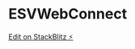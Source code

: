 # ESVWebConnect

[Edit on StackBlitz ⚡️](https://stackblitz.com/edit/nestjs-typescript-starter-xvztg8)